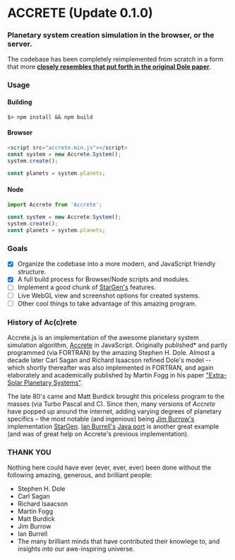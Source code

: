# ACCRETE (Update 0.1.0)
### Planetary system creation simulation in the browser, or the server.

The codebase has been completely reimplemented from scratch in a form that more [**closely resembles that put forth in the original Dole paper**](http://www.rand.org/pubs/papers/2005/P4226.pdf).

### Usage

#### Building
```
$> npm install && npm build
```

#### Browser
```javascript
<script src="accrete.min.js"></script>
const system = new Accrete.System();
system.create();

const planets = system.planets;
```

#### Node
```javascript
import Accrete from 'Accrete';

const system = new Accrete.System();
system.create();
const planets = system.planets;
```

### Goals
- [x] Organize the codebase into a more modern, and JavaScript friendly structure.
- [x] A full build process for Browser/Node scripts and modules.
- [ ] Implement a good chunk of [StarGen's](http://www.eldacur.com/~brons/NerdCorner/StarGen/StarGen.html) features.
- [ ] Live WebGL view and screenshot options for created systems.
- [ ] Other cool things to take advantage of this amazing program.

### History of Ac(c)rete

Accrete.js is an implementation of the awesome planetary system simulation algorithm, [Accrete](http://www.rand.org/pubs/papers/P4226.html) in JavaScript. Originally published* and partly programmed (via FORTRAN) by the amazing Stephen H. Dole. Almost a decade later Carl Sagan and Richard Isaacson refined Dole's model -- which shortly thereafter was also implemented in FORTRAN, and again elaborately and academically published by Martin Fogg in his paper ["Extra-Solar Planetary Systems"](https://www.academia.edu/4173808/Extra-Solar_Planetary_Systems_A_Microcomputer_Simulation).

The late 80's came and Matt Burdick brought this priceless program to the masses (via Turbo Pascal and C). Since then, many versions of *Accrete* have popped up around the internet, adding varying degrees of planetary specifics – the most notable (and ingenious) being [Jim Burrow's](http://www.eldacur.com/~brons/) implementation [StarGen](http://www.eldacur.com/~brons/NerdCorner/StarGen/StarGen.html). [Ian Burrell's](http://znark.com/) [Java port](http://znark.com/create/accrete.html) is another great example (and was of great help on Accrete's previous implementation).

### THANK YOU
Nothing here could have ever (ever, ever, ever) been done without the following amazing, generous, and brilliant people:

- Stephen H. Dole
- Carl Sagan
- Richard Isaacson
- Martin Fogg
- Matt Burdick
- Jim Burrow
- Ian Burrell
- The many brilliant minds that have contributed their knowlege to, and insights into our awe-inspiring universe.
